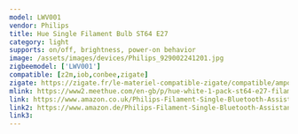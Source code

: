 ```yaml
---
model: LWV001
vendor: Philips
title: Hue Single Filament Bulb ST64 E27
category: light
supports: on/off, brightness, power-on behavior
image: /assets/images/devices/Philips_929002241201.jpg
zigbeemodel: ['LWV001']
compatible: [z2m,iob,conbee,zigate]
zigate: https://zigate.fr/le-materiel-compatible-zigate/compatible/ampoulesst64e27
mlink: https://www2.meethue.com/en-gb/p/hue-white-1-pack-st64-e27-filament-edison/8718699688868
link: https://www.amazon.co.uk/Philips-Filament-Single-Bluetooth-Assistant/dp/B07SPHGQV6
link2: https://www.amazon.de/Philips-Filament-Single-Bluetooth-Assistant/dp/B07SPHGQV6
link3: 
---
```

